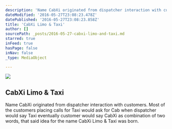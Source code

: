 ```yaml
---
description: 'Name CabXi originated from dispatcher interaction with customers. Most of the customers placing calls for Taxi would ask for Cab when dispatcher would say Taxi eventually customer would say CabXi as combination of two words, that said idea for the name CabXi Limo & Taxi was born.'
dateModified: '2016-05-27T23:08:23.478Z'
datePublished: '2016-05-27T23:08:23.858Z'
title: 'CabXi Limo & Taxi'
author: []
sourcePath: _posts/2016-05-27-cabxi-limo-and-taxi.md
starred: true
inFeed: true
hasPage: false
inNav: false
_type: MediaObject

---
```

<article style=""><img src="https://the-grid-user-content.s3-us-west-2.amazonaws.com/aa873f4e-1dab-4f69-8fca-fac7b967bc4b.png" /><h1>CabXi Limo &amp; Taxi</h1><p>Name CabXi originated from dispatcher interaction with customers. Most of the customers placing calls for Taxi would ask for Cab when dispatcher would say Taxi eventually customer would say CabXi as combination of two words, that said idea for the name CabXi Limo &amp; Taxi was born.</p></article>